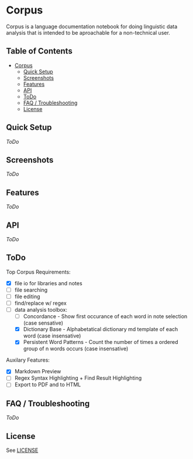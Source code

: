 # Corpus

Corpus is a language documentation notebook for doing linguistic data analysis that is intended to be aproachable for a non-technical user.

## Table of Contents
 - [Corpus](#corpus)
	- [Quick Setup](#quick-setup)
	- [Screenshots](#screenshots)
	- [Features](#features)
	- [API](#api)
	- [ToDo](#todo)
	- [FAQ / Troubleshooting](#faq--troubleshooting)
	- [License](#license)

## Quick Setup
*ToDo*

## Screenshots
*ToDo*

## Features
*ToDo*

## API
*ToDo*

## ToDo	
Top Corpus Requirements:

  - [x] file io for libraries and notes
  - [ ] file searching
  - [ ] file editing
  - [ ] find/replace w/ regex
  - [ ] data analysis toolbox:
    - [ ] Concordance - Show first occurance of each word in note selection (case sensative)
    - [x] Dictionary Base - Alphabetatical dictionary md template of each word (case insensative)
    - [x] Persistent Word Patterns - Count the number of times a ordered group of n words occurs (case insensative)

Auxilary Features:
  - [x] Markdown Preview
  - [ ] Regex Syntax Highlighting + Find Result Highlighting
  - [ ] Export to PDF and to HTML

## FAQ / Troubleshooting
*ToDo*

## License
See [LICENSE](LICENSE)
